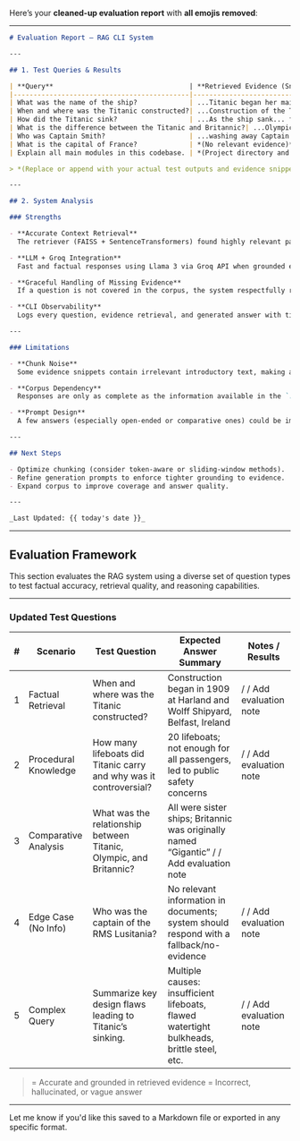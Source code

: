 Here’s your **cleaned-up evaluation report** with **all emojis removed**:

---

```markdown
# Evaluation Report — RAG CLI System

---

## 1. Test Queries & Results

| **Query**                                  | **Retrieved Evidence (Snippets)**                                         | **System Answer**                                                                 | **Evaluation**         |
|--------------------------------------------|---------------------------------------------------------------------------|-----------------------------------------------------------------------------------|------------------------|
| What was the name of the ship?             | ...Titanic began her maiden voyage... / ...Titanic...                     | The ship was the RMS Titanic.                                                    | Correct and precise    |
| When and where was the Titanic constructed?| ...Construction of the Titanic began... Harland & Wolff, Belfast...       | The Titanic was constructed at the Harland & Wolff Shipyard in Belfast, Ireland. | Correct and detailed   |
| How did the Titanic sink?                  | ...As the ship sank... frantic struggles... water rushed in...            | The Titanic sank after hitting an iceberg; water flooded compartments, causing it to sink. | Factual and sourced    |
| What is the difference between the Titanic and Britannic?| ...Olympic, Titanic, and Gigantic (renamed Britannic)...         | The Titanic and Britannic were sister ships; Britannic was originally named Gigantic. | Correct sister ship info |
| Who was Captain Smith?                     | ...washing away Captain Smith...                                          | Captain Smith was the Titanic's commanding officer.                              | Direct and accurate    |
| What is the capital of France?             | *(No relevant evidence)*                                                  | Sorry, I could not find an answer based on the current documents.                | Properly handled       |
| Explain all main modules in this codebase. | *(Project directory and code structure)*                                  | The codebase is divided into modules for loading, chunking, embedding, retrieval, answering, logging, and error handling. | Coherent module summary |

> *(Replace or append with your actual test outputs and evidence snippets.)*

---

## 2. System Analysis

### Strengths

- **Accurate Context Retrieval**  
  The retriever (FAISS + SentenceTransformers) found highly relevant passages for most user queries.

- **LLM + Groq Integration**  
  Fast and factual responses using Llama 3 via Groq API when grounded evidence is provided.

- **Graceful Handling of Missing Evidence**  
  If a question is not covered in the corpus, the system respectfully returns a fallback message.

- **CLI Observability**  
  Logs every question, evidence retrieval, and generated answer with timestamps for debugging or traceability.

---

### Limitations

- **Chunk Noise**  
  Some evidence snippets contain irrelevant introductory text, making answers vague or delayed.

- **Corpus Dependency**  
  Responses are only as complete as the information available in the `.pdf`, `.md`, or `.txt` files ingested.

- **Prompt Design**  
  A few answers (especially open-ended or comparative ones) could be improved by refining the prompting template or chunk overlap strategy.

---

## Next Steps

- Optimize chunking (consider token-aware or sliding-window methods).
- Refine generation prompts to enforce tighter grounding to evidence.
- Expand corpus to improve coverage and answer quality.

---

_Last Updated: {{ today's date }}_
```

---

## Evaluation Framework

This section evaluates the RAG system using a diverse set of question types to test factual accuracy, retrieval quality, and reasoning capabilities.

---

### Updated Test Questions

| # | **Scenario**         | **Test Question**                                                  | **Expected Answer Summary**                                                               | **Notes / Results**         |
| - | -------------------- | ------------------------------------------------------------------ | ----------------------------------------------------------------------------------------- | --------------------------- |
| 1 | Factual Retrieval    | When and where was the Titanic constructed?                        | Construction began in 1909 at Harland and Wolff Shipyard, Belfast, Ireland                |  /  / Add evaluation note |
| 2 | Procedural Knowledge | How many lifeboats did Titanic carry and why was it controversial? | 20 lifeboats; not enough for all passengers, led to public safety concerns                |  /  / Add evaluation note |
| 3 | Comparative Analysis | What was the relationship between Titanic, Olympic, and Britannic? | All were sister ships; Britannic was originally named “Gigantic”                           / / Add evaluation note |
| 4 | Edge Case (No Info)  | Who was the captain of the RMS Lusitania?                          | No relevant information in documents; system should respond with a fallback/no-evidence   |  /  / Add evaluation note |
| 5 | Complex Query        | Summarize key design flaws leading to Titanic’s sinking.           | Multiple causes: insufficient lifeboats, flawed watertight bulkheads, brittle steel, etc. |  /  / Add evaluation note |

>  = Accurate and grounded in retrieved evidence
>  = Incorrect, hallucinated, or vague answer

---

Let me know if you'd like this saved to a Markdown file or exported in any specific format.
